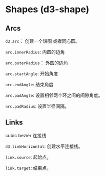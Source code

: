 # Shapes (d3-shape)

## Arcs

`d3.arc`： 创建一个饼图 或者同心圆。

`arc.innerRadius`: 内圆的边角 

`arc.outerRadius`： 外圆的边角

`arc.startAngle`: 开始角度

`arc.endAngle`: 结束角度

`arc.padAngle`: 设置相邻两个环之间的间隙角度。

`arc.padRadius`: 设置半径间隔。

## Links

cubic bezier 连接线

`d3.linkHorizontal`: 创建水平连接线。

`link.source`: 起始点。

`link.target`: 结束点。